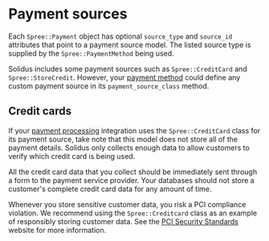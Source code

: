 # Payment sources

<!-- TODO:
  This article is a stub. We could go deeper into how payment sources work.
-->

Each `Spree::Payment` object has optional `source_type` and `source_id`
attributes that point to a payment source model. The listed source type is
supplied by the `Spree::PaymentMethod` being used.

Solidus includes some payment sources such as `Spree::CreditCard` and
`Spree::StoreCredit`. However, your [payment method][payment-methods] could
define any custom payment source in its `payment_source_class` method.

[payment-methods]: payment-methods.md

## Credit cards

If your [payment processing][payment-processing] integration uses the
`Spree::CreditCard` class for its payment source, take note that this model does
not store all of the payment details. Solidus only collects enough data to allow
customers to verify which credit card is being used.

All the credit card data that you collect should be immediately sent through
a form to the payment service provider. Your databases should not store a
customer's complete credit card data for any amount of time.

Whenever you store sensitive customer data, you risk a PCI compliance violation.
We recommend using the `Spree::Creditcard` class as an example of responsibly
storing customer data. See the [PCI Security Standards][pci] website for more
information.

[pci]: https://www.pcisecuritystandards.org
[payment-processing]: payment-processing.md
